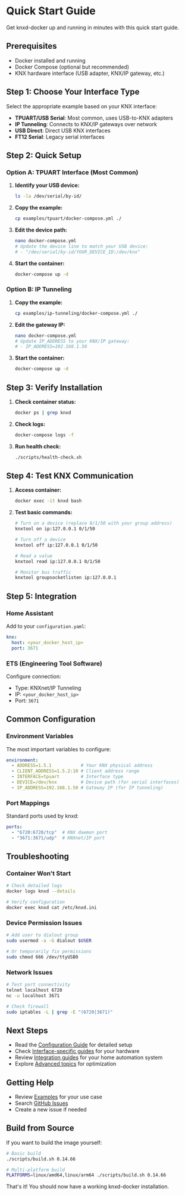 # Quick Start Guide

Get knxd-docker up and running in minutes with this quick start guide.

## Prerequisites

- Docker installed and running
- Docker Compose (optional but recommended)
- KNX hardware interface (USB adapter, KNX/IP gateway, etc.)

## Step 1: Choose Your Interface Type

Select the appropriate example based on your KNX interface:

- **TPUART/USB Serial**: Most common, uses USB-to-KNX adapters
- **IP Tunneling**: Connects to KNX/IP gateways over network
- **USB Direct**: Direct USB KNX interfaces
- **FT12 Serial**: Legacy serial interfaces

## Step 2: Quick Setup

### Option A: TPUART Interface (Most Common)

1. **Identify your USB device:**
   ```bash
   ls -la /dev/serial/by-id/
   ```

2. **Copy the example:**
   ```bash
   cp examples/tpuart/docker-compose.yml ./
   ```

3. **Edit the device path:**
   ```bash
   nano docker-compose.yml
   # Update the device line to match your USB device:
   # - "/dev/serial/by-id/YOUR_DEVICE_ID:/dev/knx"
   ```

4. **Start the container:**
   ```bash
   docker-compose up -d
   ```

### Option B: IP Tunneling

1. **Copy the example:**
   ```bash
   cp examples/ip-tunneling/docker-compose.yml ./
   ```

2. **Edit the gateway IP:**
   ```bash
   nano docker-compose.yml
   # Update IP_ADDRESS to your KNX/IP gateway:
   # - IP_ADDRESS=192.168.1.50
   ```

3. **Start the container:**
   ```bash
   docker-compose up -d
   ```

## Step 3: Verify Installation

1. **Check container status:**
   ```bash
   docker ps | grep knxd
   ```

2. **Check logs:**
   ```bash
   docker-compose logs -f
   ```

3. **Run health check:**
   ```bash
   ./scripts/health-check.sh
   ```

## Step 4: Test KNX Communication

1. **Access container:**
   ```bash
   docker exec -it knxd bash
   ```

2. **Test basic commands:**
   ```bash
   # Turn on a device (replace 0/1/50 with your group address)
   knxtool on ip:127.0.0.1 0/1/50
   
   # Turn off a device
   knxtool off ip:127.0.0.1 0/1/50
   
   # Read a value
   knxtool read ip:127.0.0.1 0/1/50
   
   # Monitor bus traffic
   knxtool groupsocketlisten ip:127.0.0.1
   ```

## Step 5: Integration

### Home Assistant

Add to your `configuration.yaml`:

```yaml
knx:
  host: <your_docker_host_ip>
  port: 3671
```

### ETS (Engineering Tool Software)

Configure connection:
- Type: KNXnet/IP Tunneling
- IP: `<your_docker_host_ip>`
- Port: `3671`

## Common Configuration

### Environment Variables

The most important variables to configure:

```yaml
environment:
  - ADDRESS=1.5.1           # Your KNX physical address
  - CLIENT_ADDRESS=1.5.2:10 # Client address range
  - INTERFACE=tpuart        # Interface type
  - DEVICE=/dev/knx         # Device path (for serial interfaces)
  - IP_ADDRESS=192.168.1.50 # Gateway IP (for IP tunneling)
```

### Port Mappings

Standard ports used by knxd:

```yaml
ports:
  - "6720:6720/tcp"  # KNX daemon port
  - "3671:3671/udp"  # KNXnet/IP port
```

## Troubleshooting

### Container Won't Start

```bash
# Check detailed logs
docker logs knxd --details

# Verify configuration
docker exec knxd cat /etc/knxd.ini
```

### Device Permission Issues

```bash
# Add user to dialout group
sudo usermod -a -G dialout $USER

# Or temporarily fix permissions
sudo chmod 666 /dev/ttyUSB0
```

### Network Issues

```bash
# Test port connectivity
telnet localhost 6720
nc -u localhost 3671

# Check firewall
sudo iptables -L | grep -E "(6720|3671)"
```

## Next Steps

- Read the [Configuration Guide](configuration.md) for detailed setup
- Check [Interface-specific guides](interfaces/) for your hardware
- Review [Integration guides](integration/) for your home automation system
- Explore [Advanced topics](advanced/) for optimization

## Getting Help

- Review [Examples](../examples/) for your use case
- Search [GitHub Issues](https://github.com/michelde/knxd-docker/issues)
- Create a new issue if needed

## Build from Source

If you want to build the image yourself:

```bash
# Basic build
./scripts/build.sh 0.14.66

# Multi-platform build
PLATFORMS=linux/amd64,linux/arm64 ./scripts/build.sh 0.14.66
```

That's it! You should now have a working knxd-docker installation.
